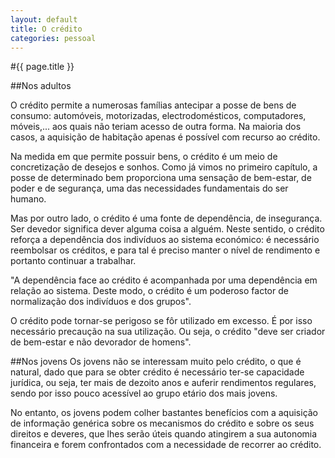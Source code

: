 ```yaml
---
layout: default
title: O crédito
categories: pessoal
---
```


#{{ page.title }}

##Nos adultos

O crédito permite a numerosas famílias antecipar a posse de bens de consumo: automóveis, motorizadas, electrodomésticos, computadores, móveis,... aos quais não teriam acesso de outra forma. Na maioria dos casos, a aquisição de habitação apenas é possível com recurso ao crédito.

Na medida em que permite possuir bens, o crédito é um meio de concretização de desejos e sonhos. Como já vimos no primeiro capítulo, a posse de determinado bem proporciona uma sensação de bem-estar, de poder e de segurança, uma das necessidades fundamentais do ser humano.

Mas por outro lado, o crédito é uma fonte de dependência, de insegurança. Ser devedor significa dever alguma coisa a alguém. Neste sentido, o crédito reforça a dependência dos indivíduos ao sistema económico: é necessário reembolsar os créditos, e para tal é preciso manter o nível de rendimento e portanto continuar a trabalhar.

"A dependência face ao crédito é acompanhada por uma dependência em relação ao sistema. Deste modo, o crédito é um poderoso factor de normalização dos indivíduos e dos grupos".

O crédito pode tornar-se perigoso se fôr utilizado em excesso. É por isso necessário precaução na sua utilização. Ou seja, o crédito "deve ser criador de bem-estar e não devorador de homens".

##Nos jovens
Os jovens não se interessam muito pelo crédito, o que é natural, dado que para se obter crédito é necessário ter-se capacidade jurídica, ou seja, ter mais de dezoito anos e auferir rendimentos regulares, sendo por isso pouco acessível ao grupo etário dos mais jovens.

No entanto, os jovens podem colher bastantes benefícios com a aquisição de informação genérica sobre os mecanismos do crédito e sobre os seus direitos e deveres, que lhes serão úteis quando atingirem a sua autonomia financeira e forem confrontados com a necessidade de recorrer ao crédito.